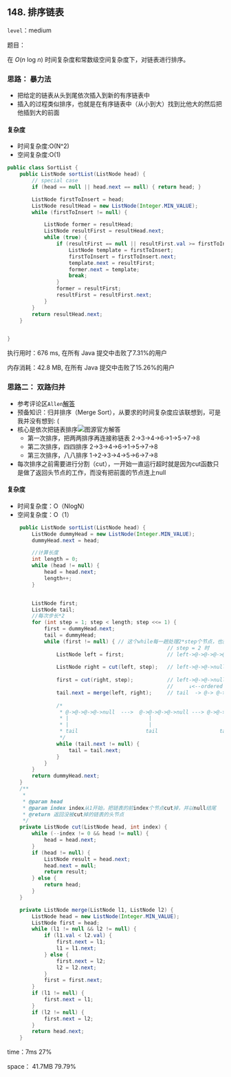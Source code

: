 ## 148. 排序链表

`level`：medium

题目：

在 *O*(*n* log *n*) 时间复杂度和常数级空间复杂度下，对链表进行排序。



### 思路： 暴力法

- 把给定的链表从头到尾依次插入到新的有序链表中
- 插入的过程类似排序，也就是在有序链表中（从小到大）找到比他大的然后把他插到大的前面

#### 复杂度

- 时间复杂度:O(N^2)
- 空间复杂度:O(1)

```java
public class SortList {
    public ListNode sortList(ListNode head) {
        // special case
        if (head == null || head.next == null) { return head; }

        ListNode firstToInsert = head;
        ListNode resultHead = new ListNode(Integer.MIN_VALUE);
        while (firstToInsert != null) {

            ListNode former = resultHead;
            ListNode resultFirst = resultHead.next;
            while (true) {
                if (resultFirst == null || resultFirst.val >= firstToInsert.val) {
                    ListNode template = firstToInsert;
                    firstToInsert = firstToInsert.next;
                    template.next = resultFirst;
                    former.next = template;
                    break;
                }
                former = resultFirst;
                resultFirst = resultFirst.next;
            }
        }
        return resultHead.next;
    }


}

```

执行用时：676 ms, 在所有 Java 提交中击败了7.31%的用户

内存消耗：42.8 MB, 在所有 Java 提交中击败了15.26%的用户





### 思路二：  双路归并

- 参考评论区`Allen`[解答](https://leetcode-cn.com/u/ivan_allen/)
- 预备知识：归并排序（Merge Sort），从要求的时间复杂度应该联想到，可是我并没有想到: (
- 核心是依次把链表排序![图源官方解答](https://pic.leetcode-cn.com/c1d5347aa56648afdec22372ee0ed13cf4c25347bd2bb9727b09327ce04360c2-Picture1.png)
  - 第一次排序，把两两排序再连接称链表    2->3->4->6->1->5->7->8
  - 第二次排序，四四排序                               2->3->4->6->1->5->7->8
  - 第三次排序，八八排序                               1->2->3->4->5->6->7->8
- 每次排序之前需要进行分割（cut），一开始一直运行超时就是因为cut函数只是做了返回头节点的工作，而没有把前面的节点连上null



#### 复杂度

- 时间复杂度：O（NlogN）
- 空间复杂度：O（1）

```java
    public ListNode sortList(ListNode head) {
        ListNode dummyHead = new ListNode(Integer.MIN_VALUE);
        dummyHead.next = head;

        //计算长度
        int length = 0;
        while (head != null) {
            head = head.next;
            length++;
        }


        ListNode first;
        ListNode tail;
        //每次步长*2
        for (int step = 1; step < length; step <<= 1) {
            first = dummyHead.next;
            tail = dummyHead;
            while (first != null) { // 这个while每一趟处理2*step个节点，也就是从first开始前step个为left，后step个为right
													// step = 2 时
                ListNode left = first;              // left->@->@->@->@->@->@->null
                
                ListNode right = cut(left, step);   // left->@->@->null   right->@->@->@->@->null
            
                first = cut(right, step);           // left->@->@->null   right->@->@->null   first->@->@->null
                									//     ↓<--ordered left+right-->↓
                tail.next = merge(left, right);     // tail  -> @-> @-> @-> @-> null
                
				/*
                 * @->@->@->@->null  --->  @->@->@->@->null ---> @->@->@->@->null  --->  @->@->@->@->null
                 * |                          |                        |                          |
                 * |                          |                        |                          |
                 * tail                      tail                    tail                       tail
                 */
                while (tail.next != null) {
                    tail = tail.next;
                }
            }
        }
        return dummyHead.next;
    }
	/**
     *
     * @param head
     * @param index index从1开始，把链表的前index个节点cut掉，并以null结尾
     * @return 返回没被cut掉的链表的头节点
     */
    private ListNode cut(ListNode head, int index) {
        while (--index != 0 && head != null) {
            head = head.next;
        }
        if (head != null) {
            ListNode result = head.next;
            head.next = null;
            return result;
        } else {
            return head;
        }
    }

    private ListNode merge(ListNode l1, ListNode l2) {
        ListNode head = new ListNode(Integer.MIN_VALUE);
        ListNode first = head;
        while (l1 != null && l2 != null) {
            if (l1.val < l2.val) {
                first.next = l1;
                l1 = l1.next;
            } else {
                first.next = l2;
                l2 = l2.next;
            }
            first = first.next;
        }
        if (l1 != null) {
            first.next = l1;
        }
        if (l2 != null) {
            first.next = l2;
        }
        return head.next;
    }
```

time：7ms 27%

space： 41.7MB  79.79%